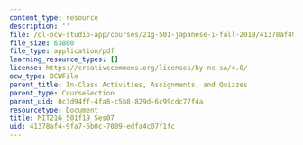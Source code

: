 ```yaml
---
content_type: resource
description: ''
file: /ol-ocw-studio-app/courses/21g-501-japanese-i-fall-2019/41378af49fa76b0c7009edfa4c07f1fc_MIT21G_501f19_Ses07.pdf
file_size: 63800
file_type: application/pdf
learning_resource_types: []
license: https://creativecommons.org/licenses/by-nc-sa/4.0/
ocw_type: OCWFile
parent_title: In-Class Activities, Assignments, and Quizzes
parent_type: CourseSection
parent_uid: 0c3d94ff-4fa8-c5b8-829d-6c99cdc77f4a
resourcetype: Document
title: MIT21G_501f19_Ses07
uid: 41378af4-9fa7-6b0c-7009-edfa4c07f1fc
---
```

